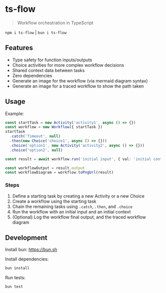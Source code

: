# ts-flow

> Workflow orchestration in TypeScript

`npm i ts-flow` | `bun i ts-flow`

## Features

- Type safety for function inputs/outputs
- Choice activities for more complex workflow decisions
- Shared context data between tasks
- Zero dependencies
- Generate an image for the workflow (via mermaid diagram syntax)
- Generate an image for a traced workflow to show the path taken

## Usage

Example:

```ts
const startTask = new Activity('activity1', async () => {})
const workflow = new Workflow({ startTask })
startTask
  .catch('Timeout', null)
  .then(new Choice('choice1', async () => {}))
  .choice('option1', new Activity('activity2', async () => {}))
  .choice('option2', null)

const result = await workflow.run('initial input', { val: 'initial context' })

const workflowOutput = result.output
const workflowDiagram = workflow.toPngUrl(result)
```

### Steps

1. Define a starting task by creating a new Activity or a new Choice
2. Create a workflow using the starting task
3. Chain the remaining tasks using `.catch`, `.then`, and `.choice`
4. Run the workflow with an initial input and an initial context
5. (Optional) Log the workflow final output, and the traced workflow diagram

## Development

Install bun: <https://bun.sh>

Install dependencies:

```bash
bun install
```

Run tests:

```bash
bun test
```
